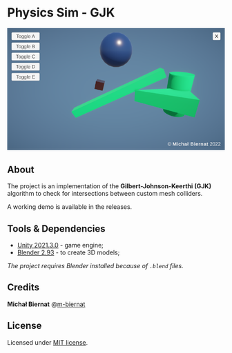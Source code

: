 # Physics Sim - GJK

<p align="center"><img src="./Media/cover.png"/></p>

## About

The project is an implementation of the **Gilbert-Johnson-Keerthi (GJK)** algorithm to check for intersections between custom mesh colliders.

A working demo is available in the releases.

## Tools & Dependencies

 - [Unity 2021.3.0](https://unity.com/releases/editor/whats-new/2021.3.0) - game engine;
 - [Blender 2.93](https://www.blender.org/download/releases/2-93/) - to create 3D models;

*The project requires Blender installed because of ```.blend``` files.*

## Credits

**Michał Biernat** @[m-biernat](https://github.com/m-biernat)

## License

Licensed under [MIT license](LICENSE.md).

